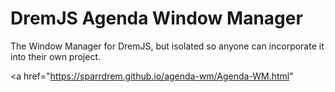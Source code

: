 # DremJS Agenda Window Manager
The Window Manager for DremJS, but isolated so anyone can incorporate it into their own project.

<a href="https://sparrdrem.github.io/agenda-wm/Agenda-WM.html"
